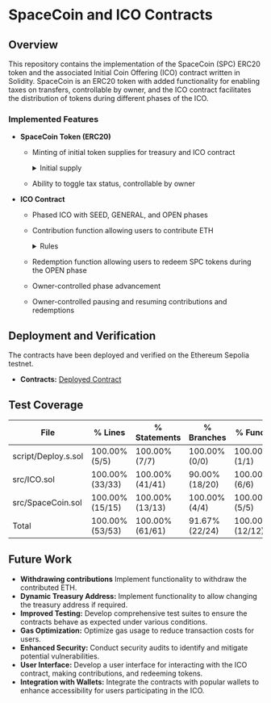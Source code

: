 # SpaceCoin and ICO Contracts

## Overview

This repository contains the implementation of the SpaceCoin (SPC) ERC20 token and the associated Initial Coin Offering (ICO) contract written in Solidity. SpaceCoin is an ERC20 token with added functionality for enabling taxes on transfers, controllable by owner, and the ICO contract facilitates the distribution of tokens during different phases of the ICO.

### Implemented Features

- **SpaceCoin Token (ERC20)**
  - Minting of initial token supplies for treasury and ICO contract
    <details>
    <summary> Initial supply </summary>
    ICO 150_000

    Treasury 350_000
    </details>
  - Ability to toggle tax status, controllable by owner

- **ICO Contract**
  - Phased ICO with SEED, GENERAL, and OPEN phases
  - Contribution function allowing users to contribute ETH
    <details>
     <summary>Rules</summary>
     Only users in allowList can contribute in SEED phase.

     There is a limit of 1500 contributed ETH for users in SEED phase, and 1000 ETH in GENERAL phase.
     
     There is a total contribution limit of 15000ETH in SEED phase, and total contribution limit of 30000ETH in GENERAL and OPEN phase.
    </details>
  - Redemption function allowing users to redeem SPC tokens during the OPEN phase
  - Owner-controlled phase advancement
  - Owner-controlled pausing and resuming contributions and redemptions

## Deployment and Verification

The contracts have been deployed and verified on the Ethereum Sepolia testnet.

- **Contracts:** [Deployed Contract](https://sepolia.etherscan.io/token/0xb3bbdd9a920e9e3c5dacdf5cc26cf5808fe1e996#code)

## Test Coverage

| File                | % Lines         | % Statements    | % Branches     | % Funcs         |
| ------------------- | --------------- | --------------- | -------------- | --------------- |
| script/Deploy.s.sol | 100.00% (5/5)   | 100.00% (7/7)   | 100.00% (0/0)  | 100.00% (1/1)   |
| src/ICO.sol         | 100.00% (33/33) | 100.00% (41/41) | 90.00% (18/20) | 100.00% (6/6)   |
| src/SpaceCoin.sol   | 100.00% (15/15) | 100.00% (13/13) | 100.00% (4/4)  | 100.00% (5/5)   |
| Total               | 100.00% (53/53) | 100.00% (61/61) | 91.67% (22/24) | 100.00% (12/12) |

## Future Work
- **Withdrawing contributions** Implement functionality to withdraw the contributed ETH.
- **Dynamic Treasury Address:** Implement functionality to allow changing the treasury address if required.
- **Improved Testing:** Develop comprehensive test suites to ensure the contracts behave as expected under various conditions.
- **Gas Optimization:** Optimize gas usage to reduce transaction costs for users.
- **Enhanced Security:** Conduct security audits to identify and mitigate potential vulnerabilities.
- **User Interface:** Develop a user interface for interacting with the ICO contract, making contributions, and redeeming tokens.
- **Integration with Wallets:** Integrate the contracts with popular wallets to enhance accessibility for users participating in the ICO.